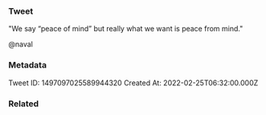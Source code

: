 ### Tweet
"We say “peace of mind” but really what we want is peace from mind." 

@naval

### Metadata
Tweet ID: 1497097025589944320
Created At: 2022-02-25T06:32:00.000Z

### Related

